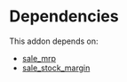 # Dependencies

This addon depends on:

- [sale_mrp](../../odoo-bringout-oca-ocb-sale_mrp)
- [sale_stock_margin](../../odoo-bringout-oca-ocb-sale_stock_margin)
